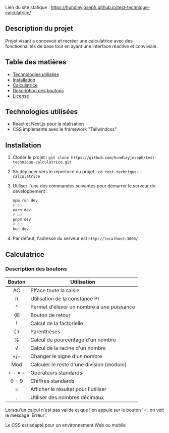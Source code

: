Lien du site statique : https://hundleyjoseph.github.io/test-technique-calculatrice/

## Description du projet 

Projet visant a concevoir et recréer une calculatrice avec des fonctionnalités de base tout en ayant une interface réactive et conviviale.

## Table des matières

- [Technologies utilisées](#technologies-utilisées)
- [Installation](#installation)
- [Calculatrice](#calculatrice)
- [Description des boutons](#description-des-boutons)
- [License](#license)


## Technologies utilisées

- React et Next.js pour la réalisation
- CSS implémenté avec le framework "Tailwindcss"

## Installation

1. Cloner le projet : `git clone https://github.com/hundleyjoseph/test-technique-calculatrice.git`
2. Se déplacer vers le répertoire du projet : `cd test-technique-calculatrice`
3. Utiliser l'une des commandes suivantes pour démarrer le serveur de développement :

    ```bash
    npm run dev
    # ou
    yarn dev
    # ou
    pnpm dev
    # ou
    bun dev
    ```

4. Par défaut, l'adresse du serveur est `http://localhost:3000/`

## Calculatrice

### Description des boutons

|  Bouton    | Utilisation                             |
|:----:|-----------------------------------------------------|
|  AC  | Efface toute la saisie                              |
|  π   | Utilisation de la constance PI                      |
|  ^   | Permet d'élever un nombre à une puissance           |
|  ⌫   | Bouton de retour                                    |
|  !   | Calcul de la factorielle                            |
|  ( )  | Parenthèses                                    |
|  %   | Calcul du pourcentage d'un nombre                   |
|  √   | Calcul de la racine d'un nombre                     |
|  +/- | Changer le signe d'un nombre                        |
|  Mod | Calculer le reste d'une division (modulo)           |
|  + - × ÷ | Opérateurs standards                          |
|  0 - 9   | Chiffres standards    |
|  =   | Afficher le résultat pour l'utiliser    |
|  .   | Utiliser des nombres décimaux                       |  

 
Lorsqu'un calcul n'est pas valide et que l'on appuie sur le bouton '=', on voit le message 'Erreur'.

Le CSS est adapté pour un environnement Web ou mobile





